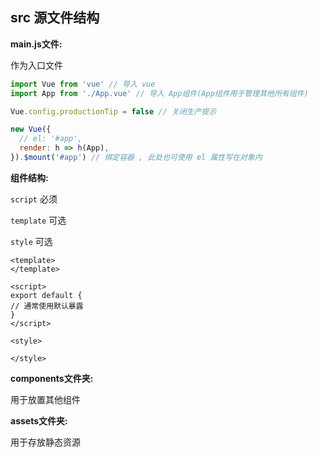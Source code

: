 ## src 源文件结构

**main.js文件:**

作为入口文件

```js
import Vue from 'vue' // 导入 vue
import App from './App.vue' // 导入 App组件(App组件用于管理其他所有组件)

Vue.config.productionTip = false // 关闭生产提示

new Vue({
  // el: '#app',
  render: h => h(App),
}).$mount('#app') // 绑定容器 , 此处也可使用 el 属性写在对象内
```



**组件结构:**

`script` 必须

`template` 可选

`style` 可选



```vue
<template>
</template>

<script>
export default {
// 通常使用默认暴露
}
</script>

<style>

</style>
```



**components文件夹:**

用于放置其他组件



**assets文件夹:** 

用于存放静态资源



